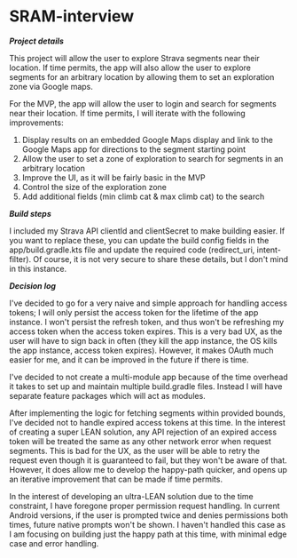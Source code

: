 # SRAM-interview

***Project details***

This project will allow the user to explore Strava segments near their location. If time permits, the app will also allow the user to explore segments for an arbitrary location by allowing them to set an exploration zone via Google maps.  

For the MVP, the app will allow the user to login and search for segments near their location. If time permits, I will iterate with the following improvements:
1. Display results on an embedded Google Maps display and link to the Google Maps app for directions to the segment starting point
2. Allow the user to set a zone of exploration to search for segments in an arbitrary location
3. Improve the UI, as it will be fairly basic in the MVP
4. Control the size of the exploration zone
5. Add additional fields (min climb cat & max climb cat) to the search


***Build steps***

I included my Strava API clientId and clientSecret to make building easier. If you want to replace these, you can update the build config fields in the app/build.gradle.kts file and update the required code (redirect_uri, intent-filter). Of course, it is not very secure to share these details, but I don't mind in this instance.


***Decision log***

I've decided to go for a very naive and simple approach for handling access tokens; I will only persist the access token for the lifetime of the app instance. I won't persist the refresh token, and thus won't be refreshing my access token when the access token expires. This is a very bad UX, as the user will have to sign back in often (they kill the app instance, the OS kills the app instance, access token expires). However, it makes OAuth much easier for me, and it can be improved in the future if there is time. 

I've decided to not create a multi-module app because of the time overhead it takes to set up and maintain multiple build.gradle files. Instead I will have separate feature packages which will act as modules.

After implementing the logic for fetching segments within provided bounds, I've decided not to handle expired access tokens at this time. In the interest of creating a super LEAN solution, any API rejection of an expired access token will be treated the same as any other network error when request segments. This is bad for the UX, as the user will be able to retry the request even though it is guaranteed to fail, but they won't be aware of that. However, it does allow me to develop the happy-path quicker, and opens up an iterative improvement that can be made if time permits.

In the interest of developing an ultra-LEAN solution due to the time constraint, I have foregone proper permission request handling. In current Android versions, if the user is prompted twice and denies permissions both times, future native prompts won't be shown. I haven't handled this case as I am focusing on building just the happy path at this time, with minimal edge case and error handling.